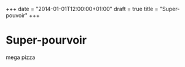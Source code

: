 +++
date = "2014-01-01T12:00:00+01:00"
draft = true
title = "Super-pouvoir"
+++
# Super-pourvoir

mega pizza
